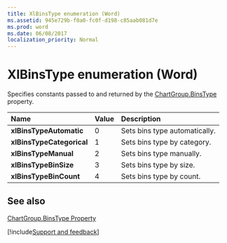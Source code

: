 ```yaml
---
title: XlBinsType enumeration (Word)
ms.assetid: 945e729b-f0a0-fc0f-d198-c85aab081d7e
ms.prod: word
ms.date: 06/08/2017
localization_priority: Normal
---
```



# XlBinsType enumeration (Word)

Specifies constants passed to and returned by the [ChartGroup.BinsType](Word.chartgroup.binstype.md) property.



|Name|Value|Description|
|:-----|:-----|:-----|
| **xlBinsTypeAutomatic**|0|Sets bins type automatically.|
| **xlBinsTypeCategorical**|1|Sets bins type by category.|
| **xlBinsTypeManual**|2|Sets bins type manually.|
| **xlBinsTypeBinSize**|3|Sets bins type by size.|
| **xlBinsTypeBinCount**|4|Sets bins type by count.|

## See also


[ChartGroup.BinsType Property](Word.chartgroup.binstype.md)

[!include[Support and feedback](~/includes/feedback-boilerplate.md)]
